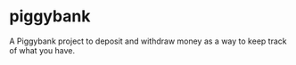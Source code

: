 # piggybank
A Piggybank project to deposit and withdraw money as a way to keep track of what you have.
